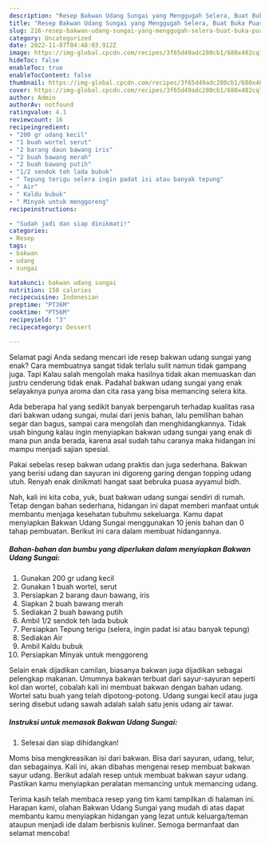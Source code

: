 ```yaml
---
description: "Resep Bakwan Udang Sungai yang Menggugah Selera, Buat Buka Puasa}"
title: "Resep Bakwan Udang Sungai yang Menggugah Selera, Buat Buka Puasa}"
slug: 216-resep-bakwan-udang-sungai-yang-menggugah-selera-buat-buka-puasa
category: Uncategorized
date: 2022-11-07T04:48:03.912Z
image: https://img-global.cpcdn.com/recipes/3f65d49adc280cb1/680x482cq70/bakwan-udang-sungai-foto-resep-utama.jpg
hideToc: false
enableToc: true
enableTocContent: false
thumbnail: https://img-global.cpcdn.com/recipes/3f65d49adc280cb1/680x482cq70/bakwan-udang-sungai-foto-resep-utama.jpg
cover: https://img-global.cpcdn.com/recipes/3f65d49adc280cb1/680x482cq70/bakwan-udang-sungai-foto-resep-utama.jpg
author: Admin
authorAv: notfound
ratingvalue: 4.1
reviewcount: 16
recipeingredient:
- "200 gr udang kecil"
- "1 buah wortel serut"
- "2 barang daun bawang iris"
- "2 buah bawang merah"
- "2 buah bawang putih"
- "1/2 sendok teh lada bubuk"
- " Tepung terigu selera ingin padat isi atau banyak tepung"
- " Air"
- " Kaldu bubuk"
- " Minyak untuk menggoreng"
recipeinstructions:

- "Sudah jadi dan siap dinikmati!"
categories:
- Resep
tags:
- bakwan
- udang
- sungai

katakunci: bakwan udang sungai 
nutrition: 158 calories
recipecuisine: Indonesian
preptime: "PT36M"
cooktime: "PT56M"
recipeyield: "3"
recipecategory: Dessert

---
```



Selamat pagi Anda sedang mencari ide resep bakwan udang sungai yang enak? Cara membuatnya sangat tidak terlalu sulit namun tidak gampang juga. Tapi Kalau salah mengolah maka hasilnya tidak akan memuaskan dan justru cenderung tidak enak. Padahal bakwan udang sungai yang enak selayaknya punya aroma dan cita rasa yang bisa memancing selera kita.


Ada beberapa hal yang sedikit banyak berpengaruh terhadap kualitas rasa dari bakwan udang sungai, mulai dari jenis bahan, lalu pemilihan bahan segar dan bagus, sampai cara mengolah dan menghidangkannya. Tidak usah bingung kalau ingin menyiapkan bakwan udang sungai yang enak di mana pun anda berada, karena asal sudah tahu caranya maka hidangan ini mampu menjadi sajian spesial.

Pakai sebelas resep bakwan udang praktis dan juga sederhana. Bakwan yang berisi udang dan sayuran ini digoreng garing dengan topping udang utuh. Renyah enak dinikmati hangat saat bebruka puasa ayyamul bidh.


Nah, kali ini kita coba, yuk, buat bakwan udang sungai sendiri di rumah. Tetap dengan bahan sederhana, hidangan ini dapat memberi manfaat untuk membantu menjaga kesehatan tubuhmu sekeluarga. Kamu dapat menyiapkan Bakwan Udang Sungai menggunakan 10 jenis bahan dan 0 tahap pembuatan. Berikut ini cara dalam membuat hidangannya.

<!--inarticleads1-->

##### Bahan-bahan dan bumbu yang diperlukan dalam menyiapkan Bakwan Udang Sungai:

1. Gunakan 200 gr udang kecil
1. Gunakan 1 buah wortel, serut
1. Persiapkan 2 barang daun bawang, iris
1. Siapkan 2 buah bawang merah
1. Sediakan 2 buah bawang putih
1. Ambil 1/2 sendok teh lada bubuk
1. Persiapkan  Tepung terigu (selera, ingin padat isi atau banyak tepung)
1. Sediakan  Air
1. Ambil  Kaldu bubuk
1. Persiapkan  Minyak untuk menggoreng


Selain enak dijadikan camilan, biasanya bakwan juga dijadikan sebagai pelengkap makanan. Umumnya bakwan terbuat dari sayur-sayuran seperti kol dan wortel, cobalah kali ini membuat bakwan dengan bahan udang. Wortel satu buah yang telah dipotong-potong. Udang sungai kecil atau juga sering disebut udang sawah adalah salah satu jenis udang air tawar. 

<!--inarticleads2-->

##### Instruksi untuk memasak Bakwan Udang Sungai:


1. Selesai dan siap dihidangkan!

Moms bisa mengkreasikan isi dari bakwan. Bisa dari sayuran, udang, telur, dan sebagainya. Kali ini, akan dibahas mengenai resep membuat bakwan sayur udang. Berikut adalah resep untuk membuat bakwan sayur udang. Pastikan kamu menyiapkan peralatan memancing untuk memancing udang. 

Terima kasih telah membaca resep yang tim kami tampilkan di halaman ini. Harapan kami, olahan Bakwan Udang Sungai yang mudah di atas dapat membantu kamu menyiapkan hidangan yang lezat untuk keluarga/teman ataupun menjadi ide dalam berbisnis kuliner. Semoga bermanfaat dan selamat mencoba!
